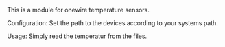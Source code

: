 This is a module for onewire temperature sensors. 

Configuration:
Set the path to the devices according to your systems path.

Usage:
Simply read the temperatur from the files.
